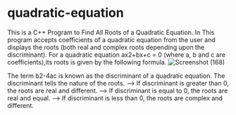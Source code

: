 # quadratic-equation
This is a C++ Program to Find All Roots of a Quadratic Equation.
In This program accepts coefficients of a quadratic equation from the user and displays the roots (both real and complex roots depending upon the discriminant).
For a quadratic equation ax2+bx+c = 0 (where a, b and c are coefficients),its roots is given by the following formula.
![Screenshot (168)](https://user-images.githubusercontent.com/90840992/137843911-f4798c73-c8f9-40c5-925d-862a54bc8f06.png)

The term b2-4ac is known as the discriminant of a quadratic equation. The discriminant tells the nature of the roots.
         --> If discriminant is greater than 0, the roots are real and different.
         --> If discriminant is equal to 0, the roots are real and equal.
         --> If discriminant is less than 0, the roots are complex and different.
